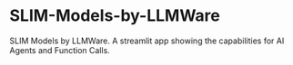 # SLIM-Models-by-LLMWare
SLIM Models by LLMWare. A streamlit app showing the capabilities for AI Agents and Function Calls.

